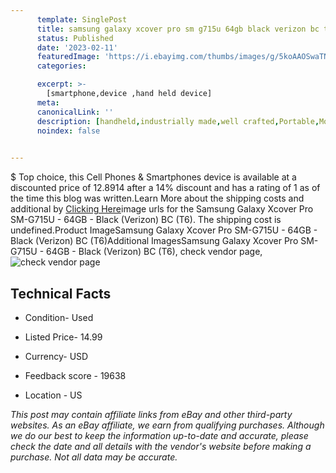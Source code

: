 ```yaml
---
      template: SinglePost
      title: samsung galaxy xcover pro sm g715u 64gb black verizon bc t6 
      status: Published
      date: '2023-02-11'
      featuredImage: 'https://i.ebayimg.com/thumbs/images/g/5koAAOSwaTNj3V1M/s-l225.jpg'
      categories: 

      excerpt: >-
        [smartphone,device ,hand held device]
      meta:
      canonicalLink: ''
      description: [handheld,industrially made,well crafted,Portable,Mobile,Compact,Convenient,Lightweight,Maneuverable,Man-portable,Miniature,Carriable,Hand-held,Light,Holdable,Transportable,Mobile device,Pocket-sized,On-the-go,Wireless,Cordless,Compact size,Convenient size, smartphone,device ,hand held device]
      noindex: false

        
---
```

$
    Top choice, this Cell Phones & Smartphones device is available at a discounted price of 12.8914 after a 14% discount and has a rating of 1 as of the time this blog was written.Learn More about the shipping costs and additional by [Clicking Here](https://www.ebay.com/itm/385391627099?hash=item59bb218b5b%3Ag%3A5koAAOSwaTNj3V1M&mkevt=1&mkcid=1&mkrid=711-53200-19255-0&campid=%253CePNCampaignId%253E&customid=%253CreferenceId%253E&toolid=10049)image urls for the Samsung Galaxy Xcover Pro SM-G715U - 64GB - Black (Verizon) BC (T6). The shipping cost is undefined.Product ImageSamsung Galaxy Xcover Pro SM-G715U - 64GB - Black (Verizon) BC (T6)Additional ImagesSamsung Galaxy Xcover Pro SM-G715U - 64GB - Black (Verizon) BC (T6), check vendor page, ![check vendor page](https://origin-galleryplus.ebayimg.com/ws/web/385391627099_2_0_1/225x225.jpg,https://origin-galleryplus.ebayimg.com/ws/web/385391627099_3_0_1/225x225.jpg,https://origin-galleryplus.ebayimg.com/ws/web/385391627099_4_0_1/225x225.jpg,https://origin-galleryplus.ebayimg.com/ws/web/385391627099_5_0_1/225x225.jpg,https://origin-galleryplus.ebayimg.com/ws/web/385391627099_6_0_1/225x225.jpg,https://origin-galleryplus.ebayimg.com/ws/web/385391627099_7_0_1/225x225.jpg,https://origin-galleryplus.ebayimg.com/ws/web/385391627099_8_0_1/225x225.jpg,https://origin-galleryplus.ebayimg.com/ws/web/385391627099_9_0_1/225x225.jpg,https://origin-galleryplus.ebayimg.com/ws/web/385391627099_10_0_1/225x225.jpg,https://origin-galleryplus.ebayimg.com/ws/web/385391627099_11_0_1/225x225.jpg)
    
    

 ## Technical Facts 



     
      

 - Condition- Used 


      

 - Listed Price- 14.99 


      

 - Currency- USD 


      

 - Feedback score - 19638 


      

 - Location - US 


      
      

 *_This post may contain affiliate links from eBay and other third-party websites. As an eBay affiliate, we earn from qualifying purchases. Although we do our best to keep the information up-to-date and accurate, please check the date and all details with the vendor's website before making a purchase. Not all data may be accurate._*



    
    
    
    
    